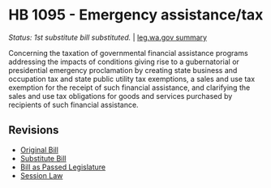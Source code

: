 # HB 1095 - Emergency assistance/tax
*Status: 1st substitute bill substituted.* | [leg.wa.gov summary](https://app.leg.wa.gov/billsummary?BillNumber=1095&Year=2021)

Concerning the taxation of governmental financial assistance programs addressing the impacts of conditions giving rise to a gubernatorial or presidential emergency proclamation by creating state business and occupation tax and state public utility tax exemptions, a sales and use tax exemption for the receipt of such financial assistance, and clarifying the sales and use tax obligations for goods and services purchased by recipients of such financial assistance.

## Revisions
* [Original Bill](1/)
* [Substitute Bill](S/)
* [Bill as Passed Legislature](S.PL/)
* [Session Law](S.SL/)
